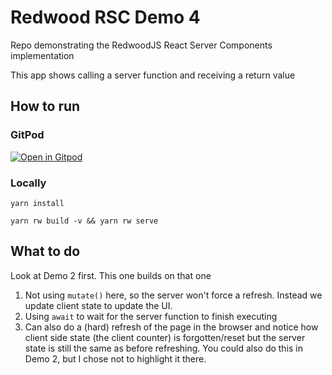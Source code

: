 # Redwood RSC Demo 4

Repo demonstrating the RedwoodJS React Server Components implementation

This app shows calling a server function and receiving a return value

## How to run

### GitPod

[![Open in Gitpod](https://gitpod.io/button/open-in-gitpod.svg)](https://gitpod.io/from-referrer/)

### Locally

`yarn install`

`yarn rw build -v && yarn rw serve`

## What to do

Look at Demo 2 first. This one builds on that one

1. Not using `mutate()` here, so the server won't force a refresh. Instead we
   update client state to update the UI.
2. Using `await` to wait for the server function to finish executing
3. Can also do a (hard) refresh of the page in the browser and notice how
   client side state (the client counter) is forgotten/reset but the server
   state is still the same as before refreshing. You could also do this in
   Demo 2, but I chose not to highlight it there.

